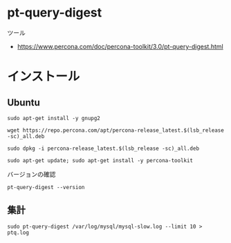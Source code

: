# pt-query-digest

ツール
- https://www.percona.com/doc/percona-toolkit/3.0/pt-query-digest.html

# インストール
## Ubuntu
```shell
sudo apt-get install -y gnupg2
```

```shell
wget https://repo.percona.com/apt/percona-release_latest.$(lsb_release -sc)_all.deb
```

```shell
sudo dpkg -i percona-release_latest.$(lsb_release -sc)_all.deb
```

```shell
sudo apt-get update; sudo apt-get install -y percona-toolkit
```

バージョンの確認
```shell
pt-query-digest --version
```

## 集計

```shell
sudo pt-query-digest /var/log/mysql/mysql-slow.log --limit 10 > ptq.log
```
